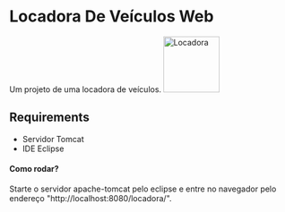 # Locadora De Veículos Web
 Um projeto de uma locadora de veículos.
<img alt="Locadora" src="" width="100" />

## Requirements
- Servidor Tomcat
- IDE Eclipse

#### Como rodar?
 Starte o servidor apache-tomcat pelo eclipse e entre no navegador pelo endereço "http://localhost:8080/locadora/".
